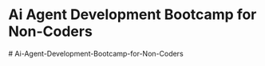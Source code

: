 # Ai Agent Development Bootcamp for Non-Coders

#   A i - A g e n t - D e v e l o p m e n t - B o o t c a m p - f o r - N o n - C o d e r s  
 